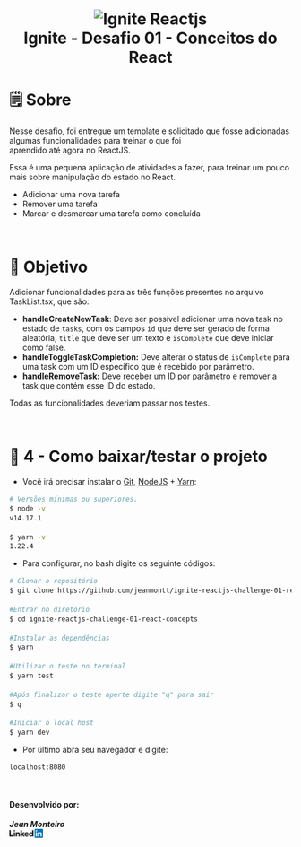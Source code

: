 <h1 align="center">
    <img alt="Ignite Reactjs" src="https://repository-images.githubusercontent.com/348025176/0ecc0000-858f-11eb-8a3c-ec496221cfd6" width="600px" />
    <br>
    Ignite - Desafio 01 - Conceitos do React
</h1>

# 🗒️ Sobre

Nesse desafio, foi entregue um template e solicitado que fosse adicionadas algumas funcionalidades para treinar o que foi aprendido até agora no ReactJS.

Essa é uma pequena aplicação de atividades a fazer, para treinar um pouco mais sobre manipulação do estado no React.

- Adicionar uma nova tarefa
- Remover uma tarefa
- Marcar e desmarcar uma tarefa como concluída

<br>

# 🎯 Objetivo

Adicionar funcionalidades para as três funções presentes no arquivo TaskList.tsx, que são:

- **handleCreateNewTask**: Deve ser possível adicionar uma nova task no estado de `tasks`, com os campos `id` que deve ser gerado de forma aleatória, `title` que deve ser um texto e `isComplete` que deve iniciar como false.
- **handleToggleTaskCompletion:** Deve alterar o status de `isComplete` para uma task com um ID específico que é recebido por parâmetro.
- **handleRemoveTask:** Deve receber um ID por parâmetro e remover a task que contém esse ID do estado.

Todas as funcionalidades deveriam passar nos testes.

<br>

# 💾 4 - Como baixar/testar o projeto

- Você irá precisar instalar o [Git](https://git-scm.com/), [NodeJS](https://www.notion.so/Instalando-o-Node-js-d40fdabe8f0a491eb33b85da93d90a2f) + [Yarn](https://www.notion.so/Instalando-o-Yarn-eca6a13be5b3467d8d2f7be15c60f322):

```bash
# Versões mínimas ou superiores.
$ node -v
v14.17.1

$ yarn -v
1.22.4
```

- Para configurar, no bash digite os seguinte códigos:

```bash
# Clonar o repositório
$ git clone https://github.com/jeanmontt/ignite-reactjs-challenge-01-react-concepts.git

#Entrar no diretório
$ cd ignite-reactjs-challenge-01-react-concepts

#Instalar as dependências
$ yarn

#Utilizar o teste no terminal
$ yarn test

#Após finalizar o teste aperte digite "q" para sair
$ q

#Iniciar o local host
$ yarn dev
```
- Por último abra seu navegador e digite:

```
localhost:8080
```

<br>

#### Desenvolvido por:

***Jean Monteiro*** 
<br/> 
<a href="https://www.linkedin.com/in/jeanmont/">
<img src="https://github.com/jeanmontt/NLW-1.0/blob/master/public/assets/linkedin.png?raw=true">
</a>